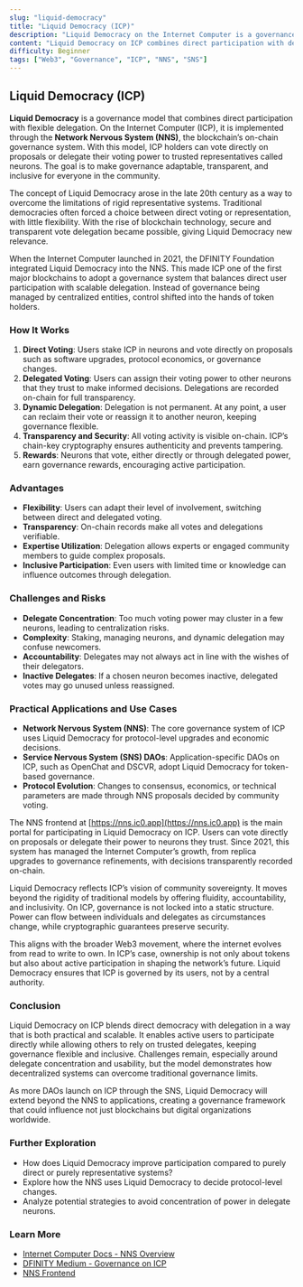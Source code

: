 ```yaml
---
slug: "liquid-democracy"
title: "Liquid Democracy (ICP)"
description: "Liquid Democracy on the Internet Computer is a governance model that blends direct and representative democracy, allowing token holders to vote or delegate through the Network Nervous System (NNS)."
content: "Liquid Democracy on ICP combines direct participation with delegation, letting users vote on proposals or assign their voting power to trusted neurons. It is implemented on-chain by the Network Nervous System and extended to dApps through the Service Nervous System (SNS)."
difficulty: Beginner
tags: ["Web3", "Governance", "ICP", "NNS", "SNS"]
---
```


## Liquid Democracy (ICP)

**Liquid Democracy** is a governance model that combines direct participation with flexible delegation. On the Internet Computer (ICP), it is implemented through the **Network Nervous System (NNS)**, the blockchain’s on-chain governance system. With this model, ICP holders can vote directly on proposals or delegate their voting power to trusted representatives called neurons. The goal is to make governance adaptable, transparent, and inclusive for everyone in the community.



The concept of Liquid Democracy arose in the late 20th century as a way to overcome the limitations of rigid representative systems. Traditional democracies often forced a choice between direct voting or representation, with little flexibility. With the rise of blockchain technology, secure and transparent vote delegation became possible, giving Liquid Democracy new relevance.  

When the Internet Computer launched in 2021, the DFINITY Foundation integrated Liquid Democracy into the NNS. This made ICP one of the first major blockchains to adopt a governance system that balances direct user participation with scalable delegation. Instead of governance being managed by centralized entities, control shifted into the hands of token holders.

### How It Works

1. **Direct Voting**: Users stake ICP in neurons and vote directly on proposals such as software upgrades, protocol economics, or governance changes.  
2. **Delegated Voting**: Users can assign their voting power to other neurons that they trust to make informed decisions. Delegations are recorded on-chain for full transparency.  
3. **Dynamic Delegation**: Delegation is not permanent. At any point, a user can reclaim their vote or reassign it to another neuron, keeping governance flexible.  
4. **Transparency and Security**: All voting activity is visible on-chain. ICP’s chain-key cryptography ensures authenticity and prevents tampering.  
5. **Rewards**: Neurons that vote, either directly or through delegated power, earn governance rewards, encouraging active participation.  

### Advantages

- **Flexibility**: Users can adapt their level of involvement, switching between direct and delegated voting.  
- **Transparency**: On-chain records make all votes and delegations verifiable.  
- **Expertise Utilization**: Delegation allows experts or engaged community members to guide complex proposals.  
- **Inclusive Participation**: Even users with limited time or knowledge can influence outcomes through delegation.  

### Challenges and Risks

- **Delegate Concentration**: Too much voting power may cluster in a few neurons, leading to centralization risks.  
- **Complexity**: Staking, managing neurons, and dynamic delegation may confuse newcomers.  
- **Accountability**: Delegates may not always act in line with the wishes of their delegators.  
- **Inactive Delegates**: If a chosen neuron becomes inactive, delegated votes may go unused unless reassigned.  

### Practical Applications and Use Cases

- **Network Nervous System (NNS)**: The core governance system of ICP uses Liquid Democracy for protocol-level upgrades and economic decisions.  
- **Service Nervous System (SNS) DAOs**: Application-specific DAOs on ICP, such as OpenChat and DSCVR, adopt Liquid Democracy for token-based governance.  
- **Protocol Evolution**: Changes to consensus, economics, or technical parameters are made through NNS proposals decided by community voting.  

The NNS frontend at [https://nns.ic0.app](https://nns.ic0.app) is the main portal for participating in Liquid Democracy on ICP. Users can vote directly on proposals or delegate their power to neurons they trust. Since 2021, this system has managed the Internet Computer’s growth, from replica upgrades to governance refinements, with decisions transparently recorded on-chain.

Liquid Democracy reflects ICP’s vision of community sovereignty. It moves beyond the rigidity of traditional models by offering fluidity, accountability, and inclusivity. On ICP, governance is not locked into a static structure. Power can flow between individuals and delegates as circumstances change, while cryptographic guarantees preserve security.  

This aligns with the broader Web3 movement, where the internet evolves from read to write to own. In ICP’s case, ownership is not only about tokens but also about active participation in shaping the network’s future. Liquid Democracy ensures that ICP is governed by its users, not by a central authority.

### Conclusion

Liquid Democracy on ICP blends direct democracy with delegation in a way that is both practical and scalable. It enables active users to participate directly while allowing others to rely on trusted delegates, keeping governance flexible and inclusive. Challenges remain, especially around delegate concentration and usability, but the model demonstrates how decentralized systems can overcome traditional governance limits.  

As more DAOs launch on ICP through the SNS, Liquid Democracy will extend beyond the NNS to applications, creating a governance framework that could influence not just blockchains but digital organizations worldwide.

### Further Exploration

- How does Liquid Democracy improve participation compared to purely direct or purely representative systems?  
- Explore how the NNS uses Liquid Democracy to decide protocol-level changes.  
- Analyze potential strategies to avoid concentration of power in delegate neurons.  

### Learn More

- [Internet Computer Docs - NNS Overview](https://internetcomputer.org/docs/current/developer-docs/smart-contracts/nns/introduction)  
- [DFINITY Medium - Governance on ICP](https://medium.com/dfinity/governance-on-the-internet-computer-7e8f9a2c3f2a)  
- [NNS Frontend](https://nns.ic0.app)  
